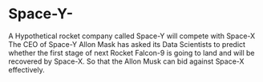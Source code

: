 # Space-Y-
A Hypothetical rocket company called Space-Y will compete with Space-X
The CEO of Space-Y Allon Mask has asked its Data Scientists to predict whether the first stage of next Rocket Falcon-9 is going to land and will be recovered by Space-X. So that the Allon Musk can bid against Space-X effectively.

